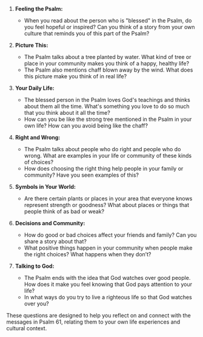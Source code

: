 1. **Feeling the Psalm:**
   - When you read about the person who is "blessed" in the Psalm, do you feel hopeful or inspired? Can you think of a story from your own culture that reminds you of this part of the Psalm?

2. **Picture This:**
   - The Psalm talks about a tree planted by water. What kind of tree or place in your community makes you think of a happy, healthy life?
   - The Psalm also mentions chaff blown away by the wind. What does this picture make you think of in real life?

3. **Your Daily Life:**
   - The blessed person in the Psalm loves God's teachings and thinks about them all the time. What's something you love to do so much that you think about it all the time?
   - How can you be like the strong tree mentioned in the Psalm in your own life? How can you avoid being like the chaff?

4. **Right and Wrong:**
   - The Psalm talks about people who do right and people who do wrong. What are examples in your life or community of these kinds of choices?
   - How does choosing the right thing help people in your family or community? Have you seen examples of this?

5. **Symbols in Your World:**
   - Are there certain plants or places in your area that everyone knows represent strength or goodness? What about places or things that people think of as bad or weak?

6. **Decisions and Community:**
   - How do good or bad choices affect your friends and family? Can you share a story about that?
   - What positive things happen in your community when people make the right choices? What happens when they don’t?

7. **Talking to God:**
   - The Psalm ends with the idea that God watches over good people. How does it make you feel knowing that God pays attention to your life?
   - In what ways do you try to live a righteous life so that God watches over you?

These questions are designed to help you reflect on and connect with the messages in Psalm 61, relating them to your own life experiences and cultural context.